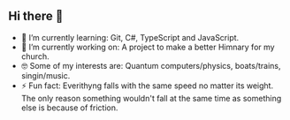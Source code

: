 ## Hi there 👋
- 🌱 I’m currently learning: Git, C#, TypeScript and JavaScript.
- 🔭 I’m currently working on: A project to make a better Himnary for my church.
- 🤓 Some of my interests are: Quantum computers/physics, boats/trains, singin/music.
- ⚡ Fun fact: Everithyng falls with the same speed no matter its weight. The only reason
      something wouldn't fall at the same time as something else is because of friction.
<!--
**AlenClass/AlenClass** is a ✨ _special_ ✨ repository because its `README.md` (this file) appears on your GitHub profile.

Here are some ideas to get you started:

- 🔭 I’m currently working on ...
- 🌱 I’m currently learning ...
- 👯 I’m looking to collaborate on ...
- 🤔 I’m looking for help with ...
- 💬 Ask me about ...
- 📫 How to reach me: ...
- 😄 Pronouns: ...
- ⚡ Fun fact: ...
-->
